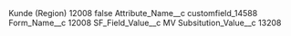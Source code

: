 <?xml version="1.0" encoding="UTF-8"?>
<CustomMetadata xmlns="http://soap.sforce.com/2006/04/metadata" xmlns:xsi="http://www.w3.org/2001/XMLSchema-instance" xmlns:xsd="http://www.w3.org/2001/XMLSchema">
    <label>Kunde (Region) 12008</label>
    <protected>false</protected>
    <values>
        <field>Attribute_Name__c</field>
        <value xsi:type="xsd:string">customfield_14588</value>
    </values>
    <values>
        <field>Form_Name__c</field>
        <value xsi:type="xsd:string">12008</value>
    </values>
    <values>
        <field>SF_Field_Value__c</field>
        <value xsi:type="xsd:string">MV</value>
    </values>
    <values>
        <field>Subsitution_Value__c</field>
        <value xsi:type="xsd:string">13208</value>
    </values>
</CustomMetadata>
